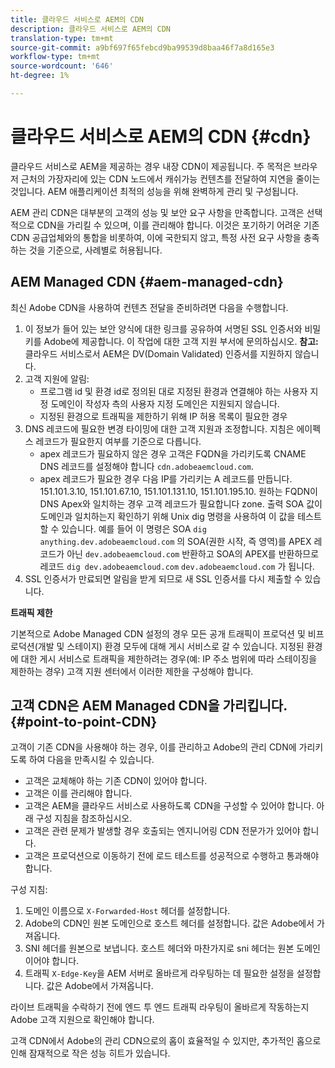 ```yaml
---
title: 클라우드 서비스로 AEM의 CDN
description: 클라우드 서비스로 AEM의 CDN
translation-type: tm+mt
source-git-commit: a9bf697f65febcd9ba99539d8baa46f7a8d165e3
workflow-type: tm+mt
source-wordcount: '646'
ht-degree: 1%

---
```



# 클라우드 서비스로 AEM의 CDN {#cdn}

클라우드 서비스로 AEM을 제공하는 경우 내장 CDN이 제공됩니다. 주 목적은 브라우저 근처의 가장자리에 있는 CDN 노드에서 캐쉬가능 컨텐츠를 전달하여 지연을 줄이는 것입니다. AEM 애플리케이션 최적의 성능을 위해 완벽하게 관리 및 구성됩니다.

AEM 관리 CDN은 대부분의 고객의 성능 및 보안 요구 사항을 만족합니다. 고객은 선택적으로 CDN을 가리킬 수 있으며, 이를 관리해야 합니다. 이것은 포기하기 어려운 기존 CDN 공급업체와의 통합을 비롯하여, 이에 국한되지 않고, 특정 사전 요구 사항을 충족하는 것을 기준으로, 사례별로 허용됩니다.

## AEM Managed CDN  {#aem-managed-cdn}

최신 Adobe CDN을 사용하여 컨텐츠 전달을 준비하려면 다음을 수행합니다.

1. 이 정보가 들어 있는 보안 양식에 대한 링크를 공유하여 서명된 SSL 인증서와 비밀 키를 Adobe에 제공합니다. 이 작업에 대한 고객 지원 부서에 문의하십시오.
   **참고:** 클라우드 서비스로서 AEM은 DV(Domain Validated) 인증서를 지원하지 않습니다.
1. 고객 지원에 알림:
   * 프로그램 id 및 환경 id로 정의된 대로 지정된 환경과 연결해야 하는 사용자 지정 도메인이 작성자 측의 사용자 지정 도메인은 지원되지 않습니다.
   * 지정된 환경으로 트래픽을 제한하기 위해 IP 허용 목록이 필요한 경우
1. DNS 레코드에 필요한 변경 타이밍에 대한 고객 지원과 조정합니다. 지침은 에이펙스 레코드가 필요한지 여부를 기준으로 다릅니다.
   * apex 레코드가 필요하지 않은 경우 고객은 FQDN을 가리키도록 CNAME DNS 레코드를 설정해야 합니다 `cdn.adobeaemcloud.com`.
   * apex 레코드가 필요한 경우 다음 IP를 가리키는 A 레코드를 만듭니다. 151.101.3.10, 151.101.67.10, 151.101.131.10, 151.101.195.10. 원하는 FQDN이 DNS Apex와 일치하는 경우 고객 레코드가 필요합니다 zone. 출력 SOA 값이 도메인과 일치하는지 확인하기 위해 Unix dig 명령을 사용하여 이 값을 테스트할 수 있습니다. 예를 들어 이 명령은 SOA `dig anything.dev.adobeaemcloud.com` 의 SOA(권한 시작, 즉 영역)를 APEX 레코드가 아닌 `dev.adobeaemcloud.com` 반환하고 SOA의 APEX를 반환하므로 레코드 `dig dev.adobeaemcloud.com` `dev.adobeaemcloud.com` 가 됩니다.
1. SSL 인증서가 만료되면 알림을 받게 되므로 새 SSL 인증서를 다시 제출할 수 있습니다.

**트래픽 제한**

기본적으로 Adobe Managed CDN 설정의 경우 모든 공개 트래픽이 프로덕션 및 비프로덕션(개발 및 스테이지) 환경 모두에 대해 게시 서비스로 갈 수 있습니다. 지정된 환경에 대한 게시 서비스로 트래픽을 제한하려는 경우(예: IP 주소 범위에 따라 스테이징을 제한하는 경우) 고객 지원 센터에서 이러한 제한을 구성해야 합니다.

## 고객 CDN은 AEM Managed CDN을 가리킵니다. {#point-to-point-CDN}

고객이 기존 CDN을 사용해야 하는 경우, 이를 관리하고 Adobe의 관리 CDN에 가리키도록 하여 다음을 만족시킬 수 있습니다.

* 고객은 교체해야 하는 기존 CDN이 있어야 합니다.
* 고객은 이를 관리해야 합니다.
* 고객은 AEM을 클라우드 서비스로 사용하도록 CDN을 구성할 수 있어야 합니다. 아래 구성 지침을 참조하십시오.
* 고객은 관련 문제가 발생할 경우 호출되는 엔지니어링 CDN 전문가가 있어야 합니다.
* 고객은 프로덕션으로 이동하기 전에 로드 테스트를 성공적으로 수행하고 통과해야 합니다.

구성 지침:

1. 도메인 이름으로 `X-Forwarded-Host` 헤더를 설정합니다.
1. Adobe의 CDN인 원본 도메인으로 호스트 헤더를 설정합니다. 값은 Adobe에서 가져옵니다.
1. SNI 헤더를 원본으로 보냅니다. 호스트 헤더와 마찬가지로 sni 헤더는 원본 도메인이어야 합니다.
1. 트래픽 `X-Edge-Key`을 AEM 서버로 올바르게 라우팅하는 데 필요한 설정을 설정합니다. 값은 Adobe에서 가져옵니다.

라이브 트래픽을 수락하기 전에 엔드 투 엔드 트래픽 라우팅이 올바르게 작동하는지 Adobe 고객 지원으로 확인해야 합니다.

고객 CDN에서 Adobe의 관리 CDN으로의 홉이 효율적일 수 있지만, 추가적인 홉으로 인해 잠재적으로 작은 성능 히트가 있습니다.

